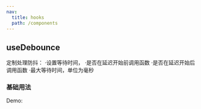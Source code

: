 ```yaml
---
nav:
  title: hooks
  path: /components
---
```


## useDebounce

定制处理防抖： ·设置等待时间， ·是否在延迟开始前调用函数 ·是否在延迟开始后调用函数 ·最大等待时间，单位为毫秒

### 基础用法

Demo:

<!-- <code src='./demo/demo1.tsx' /> -->
